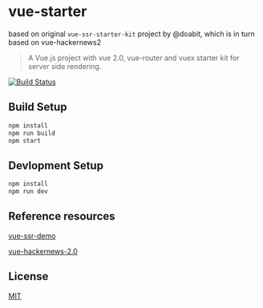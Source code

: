 # vue-starter

based on original `vue-ssr-starter-kit` project by @doabit, which is in turn based on vue-hackernews2

> A Vue.js project with vue 2.0, vue-router and vuex starter kit for server side rendering.

[![Build Status](https://travis-ci.org/doabit/vue-ssr-starter-kit.svg?branch=master)](https://travis-ci.org/doabit/vue-ssr-starter-kit)

## Build Setup

``` bash
npm install
npm run build
npm start
```

## Devlopment Setup

```bash
npm install
npm run dev
```

## Reference resources

[vue-ssr-demo](https://github.com/yyx990803/vue-ssr-demo)

[vue-hackernews-2.0](https://github.com/vuejs/vue-hackernews-2.0)

## License

[MIT](http://opensource.org/licenses/MIT)
